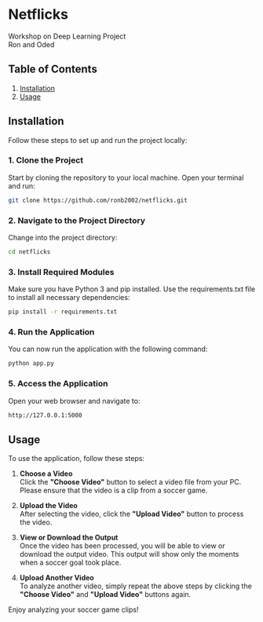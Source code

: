 # Netflicks
Workshop on Deep Learning Project  
Ron and Oded
## Table of Contents

1. [Installation](#installation)
2. [Usage](#usage)


## Installation

Follow these steps to set up and run the project locally:

### 1. Clone the Project

Start by cloning the repository to your local machine. Open your terminal and run:

```bash
git clone https://github.com/ronb2002/netflicks.git
```

### 2. Navigate to the Project Directory

Change into the project directory:

```bash
cd netflicks
```

### 3. Install Required Modules

Make sure you have Python 3 and pip installed. Use the requirements.txt file to install all necessary dependencies:

```bash
pip install -r requirements.txt
```

### 4. Run the Application

You can now run the application with the following command:

```bash
python app.py
```

### 5. Access the Application

Open your web browser and navigate to:

```bash
http://127.0.0.1:5000
```

## Usage

To use the application, follow these steps:

1. **Choose a Video**  
   Click the **"Choose Video"** button to select a video file from your PC. Please ensure that the video is a clip from a soccer game.

2. **Upload the Video**  
   After selecting the video, click the **"Upload Video"** button to process the video.

3. **View or Download the Output**  
   Once the video has been processed, you will be able to view or download the output video. This output will show only the moments when a soccer goal took place.

4. **Upload Another Video**  
   To analyze another video, simply repeat the above steps by clicking the **"Choose Video"** and **"Upload Video"** buttons again.

Enjoy analyzing your soccer game clips!
